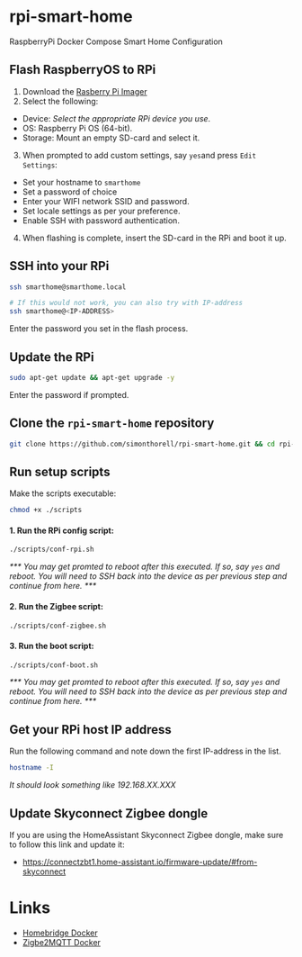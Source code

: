 # rpi-smart-home

RaspberryPi Docker Compose Smart Home Configuration

## Flash RaspberryOS to RPi

1. Download the [Rasberry Pi Imager](https://www.raspberrypi.com/software/)
2. Select the following:

- Device: _Select the appropriate RPi device you use_.
- OS: Raspberry Pi OS (64-bit).
- Storage: Mount an empty SD-card and select it.

3. When prompted to add custom settings, say `yes`and press `Edit Settings`:

- Set your hostname to `smarthome`
- Set a password of choice
- Enter your WIFI network SSID and password.
- Set locale settings as per your preference.
- Enable SSH with password authentication.

4. When flashing is complete, insert the SD-card in the RPi and boot it up.

## SSH into your RPi

```sh
ssh smarthome@smarthome.local

# If this would not work, you can also try with IP-address
ssh smarthome@<IP-ADDRESS>
```

Enter the password you set in the flash process.

## Update the RPi

```sh
sudo apt-get update && apt-get upgrade -y
```

Enter the password if prompted.

## Clone the `rpi-smart-home` repository

```sh
git clone https://github.com/simonthorell/rpi-smart-home.git && cd rpi-smart-home
```

## Run setup scripts

Make the scripts executable:

```sh
chmod +x ./scripts
```

#### 1. Run the RPi config script:

```sh
./scripts/conf-rpi.sh
```

_*** You may get promted to reboot after this executed. If so, say `yes` and reboot. You will need to SSH back into the device as per previous step and continue from here. ***_

#### 2. Run the Zigbee script:

```sh
./scripts/conf-zigbee.sh
```

#### 3. Run the boot script:

```sh
./scripts/conf-boot.sh
```

_*** You may get promted to reboot after this executed. If so, say `yes` and reboot. You will need to SSH back into the device as per previous step and continue from here. ***_

## Get your RPi host IP address

Run the following command and note down the first IP-address in the list.

```sh
hostname -I
```

_It should look something like 192.168.XX.XXX_

## Update Skyconnect Zigbee dongle

If you are using the HomeAssistant Skyconnect Zigbee dongle, make sure to follow this link and update it:

- https://connectzbt1.home-assistant.io/firmware-update/#from-skyconnect

# Links

- [Homebridge Docker](https://github.com/homebridge/homebridge/wiki/Install-Homebridge-on-Docker#install-homebridge)
- [Zigbe2MQTT Docker](https://www.zigbee2mqtt.io/guide/installation/02_docker.html#docker-compose)
